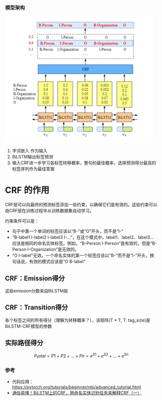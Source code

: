 

### 模型架构

![img.png](img.png)

1. 字词嵌入 作为输入
2. BiLSTM输出标签预测
3. 输入CRF进一步学习各标签转移概率，整句的最佳概率，选择预测得分最高的标签序列作为最佳答案


# CRF 的作用

CRF层可以向最终的预测标签添加一些约束，以确保它们是有效的。这些约束可以由CRF层在训练过程中从训练数据集自动学习。

约束条件可以是：
- 句子中第一个单词的标签应该以“B-”或“O”开头，而不是“I-”
- “B-label1 I-label2 I-label3 I-…”，在这个模式中，label1、label2、label3…应该是相同的命名实体标签。例如，“B-Person I-Person”是有效的，但是“B-Person I-Organization”是无效的。
- “O I-label”无效。一个命名实体的第一个标签应该以“B-”而不是“I-”开头，换句话说，有效的模式应该是“O B-label”

## CRF：Emission得分
这些emission分数来自BiLSTM层

## CRF：Transition得分
各个标签之间的所有得分（理解为转移概率？），该矩阵(T * T, T: tag_size)是BiLSTM-CRF模型的参数

## 实际路径得分

$$ P_ total = P1 + P2 + ... + Pn = e^{S1} + e^{S2} + ... + e^{Sn} $$


### 参考
- 代码应用：https://pytorch.org/tutorials/beginner/nlp/advanced_tutorial.html
- [通俗易懂！BiLSTM上的CRF，用命名实体识别任务来解释CRF（一）](https://zhuanlan.zhihu.com/p/119254570)
